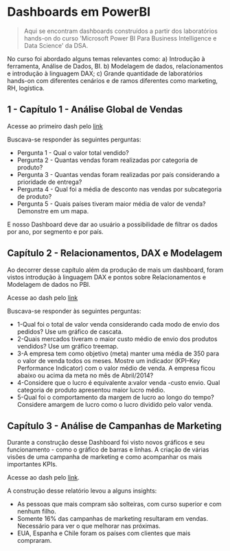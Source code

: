 # Dashboards em PowerBI

> Aqui se encontram dashboards construídos a partir dos laboratórios hands-on do curso 'Microsoft Power BI Para Business Intelligence e Data Science' da DSA.

No curso foi abordado alguns temas relevantes como:
a) Introdução à ferramenta, Análise de Dados, BI.
b) Modelagem de dados, relacionamentos e introdução à linguagem DAX;
c) Grande quantidade de laboratórios hands-on com diferentes cenários e de ramos diferentes como marketing, RH, logística.

## 1 - Capítulo 1 - Análise Global de Vendas
Acesse ao primeiro dash pelo [link](https://app.powerbi.com/groups/me/reports/20fe30d6-f64b-42ff-9775-709895ec6e38?ctid=88b64181-d94d-4e8d-a63e-22d87ee941dc&pbi_source=linkShare)

Buscava-se responder às seguintes perguntas:
* Pergunta 1 - Qual o valor total vendido?
* Pergunta 2 - Quantas vendas foram realizadas por categoria de produto?
* Pergunta 3 - Quantas vendas foram realizadas por país considerando a prioridade de entrega?
* Pergunta 4 - Qual foi a média de desconto nas vendas por subcategoria de produto?
* Pergunta 5 - Quais países tiveram maior média de valor de venda? Demonstre em um mapa.

E nosso Dashboard deve dar ao usuário a possibilidade de filtrar os dados por ano, por segmento e por país.

## Capítulo 2 - Relacionamentos, DAX e Modelagem
Ao decorrer desse capítulo além da produção de mais um dashboard, foram vistos introdução à linguagem DAX e pontos sobre Relacionamentos e Modelagem de dados no PBI.

Acesse ao dash pelo [link](https://app.powerbi.com/links/RNWDv-4JjV?ctid=88b64181-d94d-4e8d-a63e-22d87ee941dc&pbi_source=linkShare)

Buscava-se responder às seguintes perguntas:
* 1-Qual foi o total de valor venda considerando cada modo de envio dos pedidos? Use um gráfico de cascata.
* 2-Quais mercados tiveram o maior custo médio de envio dos produtos vendidos? Use um gráfico treemap.
* 3-A empresa tem como objetivo (meta) manter uma média de 350 para o valor de venda todos os meses. Mostre um indicador (KPI–Key Performance Indicator) com o valor médio de venda. A empresa ficou abaixo ou acima da meta no mês de Abril/2014?
* 4-Considere que o lucro é equivalente a:valor venda -custo envio. Qual categoria de produto apresentou maior lucro médio.
* 5-Qual foi o comportamento da margem de lucro ao longo do tempo? Considere amargem de lucro como o lucro dividido pelo valor venda.

## Capítulo 3 - Análise de Campanhas de Marketing
Durante a construção desse Dashboard foi visto novos gráficos e seu funcionamento - como o gráfico de barras e linhas. A criação de várias visões de uma campanha de marketing e como acompanhar os mais importantes KPIs.

Acesse ao dash pelo [link](https://app.powerbi.com/links/bKIAMl36Gm?ctid=88b64181-d94d-4e8d-a63e-22d87ee941dc&pbi_source=linkShare&bookmarkGuid=a7ae0dfd-ce9a-4436-a20f-2006a9ba916f).

A construção desse relatório levou a alguns insights:
* As pessoas que mais compram são solteiras, com curso superior e com nenhum filho.
* Somente 16% das campanhas de marketing resultaram em vendas. Necessário para ver o que melhorar nas próximas.
* EUA, Espanha e Chile foram os países com clientes que mais compraram.

